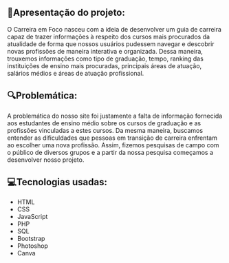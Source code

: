 ## 📓Apresentação do projeto:

O Carreira em Foco nasceu com a ideia de desenvolver um guia de carreira capaz de trazer informações à respeito dos cursos mais procurados da atualidade de forma que nossos usuários pudessem navegar e descobrir novas profissões de maneira interativa e organizada. Dessa maneira, trouxemos informações como tipo de graduação, tempo, ranking das instituições de ensino mais procuradas, principais áreas de atuação, salários médios e áreas de atuação profissional.

## 🔍Problemática:
A problemática do nosso site foi justamente a falta de informação fornecida aos estudantes de ensino médio sobre os cursos de graduação e as profissões vinculadas a estes cursos. Da mesma maneira, buscamos entender as dificuldades que pessoas em transição de carreira enfrentam ao escolher uma nova profissão. Assim, fizemos pesquisas de campo com o público de diversos grupos e a partir da nossa pesquisa começamos a desenvolver nosso projeto.

## 💻Tecnologias usadas:
- HTML
- CSS
- JavaScript
- PHP
- SQL
- Bootstrap
- Photoshop
- Canva
